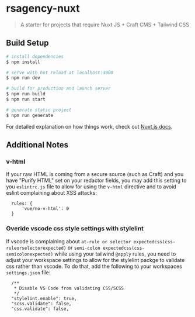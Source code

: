 # rsagency-nuxt

> A starter for projects that require Nuxt JS + Craft CMS + Tailwind CSS

## Build Setup

```bash
# install dependencies
$ npm install

# serve with hot reload at localhost:3000
$ npm run dev

# build for production and launch server
$ npm run build
$ npm run start

# generate static project
$ npm run generate
```

For detailed explanation on how things work, check out [Nuxt.js docs](https://nuxtjs.org).

## Additional Notes
### v-html
If your raw HTML is coming from a secure source (such as Craft) and you have "Purify HTML" set on your redactor fields, you may add this setting to you `eslintrc.js` file to allow for using the `v-html` directive and to avoid eslint complaining about XSS attacks:

```
  rules: {
      'vue/no-v-html': 0
  }
```

### Overide vscode css style settings with stylelint
If vscode is complaining about `at-rule or selector expectedcss(css-ruleorselectorexpected)` or `semi-colon expectedcss(css-semicolonexpected)` while using your tailwind `@apply` rules, you need to adjust your workspace settings to allow for the stylelint packge to validate css rather than vscode. To do that, add the following to your workspaces `settings.json` file:

```
  /**
   * Disable VS Code from validating CSS/SCSS
   */
  "stylelint.enable": true,
  "scss.validate": false,
  "css.validate": false,
```
